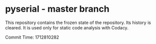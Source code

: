 # pyserial - master branch

This repository contains the frozen state of the repository.
Its history is cleared. It is used only for static code
analysis with Codacy.

Commit Time: 1712810282